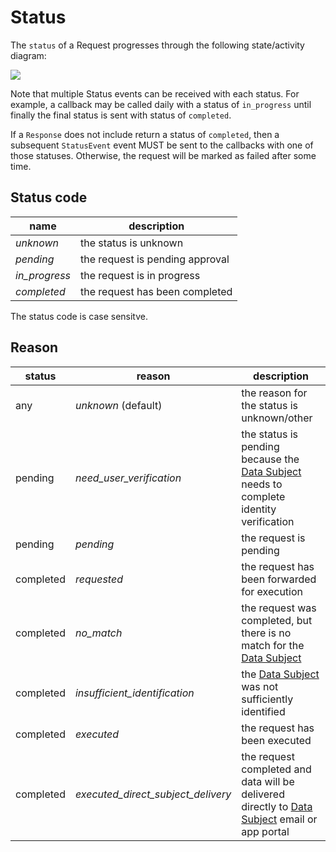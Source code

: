 # Status

The `status` of a Request progresses through the following state/activity diagram:

![](https://lucid.app/publicSegments/view/6ee0ee1c-cf45-49fd-9a09-eabf6eba8b5e/image.png)

Note that multiple Status events can be received with each status. For example, a callback may be called daily with
a status of `in_progress` until finally the final status is sent with status of `completed`.

If a `Response` does not include return a status of `completed`, then a subsequent `StatusEvent`
event MUST be sent to the callbacks with one of those statuses. Otherwise, the request will be marked as failed after
some time.

## Status code

| name          | description                     |
|---------------|---------------------------------|
| *unknown*     | the status is unknown           |
| *pending*     | the request is pending approval |
| *in_progress* | the request is in progress      |
| *completed*   | the request has been completed  |

The status code is case sensitve.

## Reason

| status    | reason                             | description                                                                                                        |
|-----------|------------------------------------|--------------------------------------------------------------------------------------------------------------------|
| any       | *unknown* (default)                | the reason for the status is unknown/other                                                                         |
| pending   | *need_user_verification*           | the status is pending because the [Data Subject](README.md#Subject) needs to complete identity verification        |
| pending   | *pending*                          | the request is pending                                                                                             |
| completed | *requested*                        | the request has been forwarded for execution                                                                       |
| completed | *no_match*                         | the request was completed, but there is no match for the [Data Subject](README.md#Subject)                         |
| completed | *insufficient_identification*      | the [Data Subject](README.md#Subject) was not sufficiently identified                                              |
| completed | *executed*                         | the request has been executed                                                                                      |
| completed | *executed_direct_subject_delivery* | the request completed and data will be delivered directly to [Data Subject](README.md#Subject) email or app portal |
